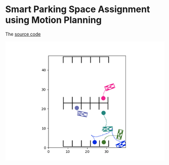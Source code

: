 # Smart Parking Space Assignment using Motion Planning 

The [source code](https://github.com/randoruf/ece4095-parking-system-demo) 



![prioritized_goal_example_presentation](prioritized_goal_example_presentation.gif)

